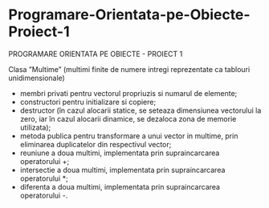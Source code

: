 # Programare-Orientata-pe-Obiecte-Proiect-1
PROGRAMARE ORIENTATA PE OBIECTE - PROIECT 1

Clasa ”Multime” (multimi finite de numere intregi reprezentate ca tablouri
unidimensionale)
- membri privati pentru vectorul propriuzis si numarul de elemente;
- constructori pentru initializare si copiere;
- destructor (în cazul alocarii statice, se seteaza dimensiunea vectorului la zero, iar în cazul
alocarii dinamice, se dezaloca zona de memorie utilizata);
- metoda publica pentru transformare a unui vector in multime, prin eliminarea duplicatelor
din respectivul vector;
- reuniune a doua multimi, implementata prin supraincarcarea operatorului +;
- intersectie a doua multimi, implementata prin supraincarcarea operatorului *;
- diferenta a doua multimi, implementata prin supraincarcarea operatorului -.

